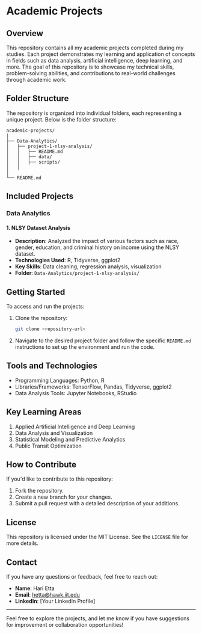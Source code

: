 # Academic Projects

## Overview
This repository contains all my academic projects completed during my studies. Each project demonstrates my learning and application of concepts in fields such as data analysis, artificial intelligence, deep learning, and more. The goal of this repository is to showcase my technical skills, problem-solving abilities, and contributions to real-world challenges through academic work.

## Folder Structure
The repository is organized into individual folders, each representing a unique project. Below is the folder structure:

```
academic-projects/
|
├── Data-Analytics/
│   ├── project-1-nlsy-analysis/
│   │   ├── README.md
│   │   ├── data/
│   │   ├── scripts/
│   │   
│
└── README.md
```

## Included Projects
### Data Analytics
#### 1. NLSY Dataset Analysis
- **Description**: Analyzed the impact of various factors such as race, gender, education, and criminal history on income using the NLSY dataset.
- **Technologies Used**: R, Tidyverse, ggplot2
- **Key Skills**: Data cleaning, regression analysis, visualization
- **Folder**: `Data-Analytics/project-1-nlsy-analysis/`

## Getting Started
To access and run the projects:
1. Clone the repository:
   ```bash
   git clone <repository-url>
   ```
2. Navigate to the desired project folder and follow the specific `README.md` instructions to set up the environment and run the code.

## Tools and Technologies
- Programming Languages: Python, R
- Libraries/Frameworks: TensorFlow, Pandas, Tidyverse, ggplot2
- Data Analysis Tools: Jupyter Notebooks, RStudio

## Key Learning Areas
1. Applied Artificial Intelligence and Deep Learning
2. Data Analysis and Visualization
3. Statistical Modeling and Predictive Analytics
4. Public Transit Optimization

## How to Contribute
If you'd like to contribute to this repository:
1. Fork the repository.
2. Create a new branch for your changes.
3. Submit a pull request with a detailed description of your additions.

## License
This repository is licensed under the MIT License. See the `LICENSE` file for more details.

## Contact
If you have any questions or feedback, feel free to reach out:
- **Name**: Hari Etta
- **Email**: hetta@hawk.iit.edu
- **LinkedIn**: [Your LinkedIn Profile]

---

Feel free to explore the projects, and let me know if you have suggestions for improvement or collaboration opportunities!
